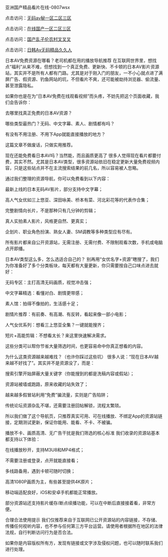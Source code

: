 亚洲国产精品看片在线-0807wsx

点击访问：<a href="https://heiliao2dmwwy.pages.dev">无码av秘一区二区三区</a>

点击访问：<a href="https://heiliaoe8ajia.pages.dev">在线国产一区二区三区</a>

点击访问：<a href="https://heiliaowzu4ur.pages.dev">国产乱子伦农村叉叉叉</a>

点击访问：<a href="https://heiliaozj3tjd.pages.dev">日韩Aⅴ无码精品久久人</a>

日本AV免费资源在哪看？老司机都在用的播放导航推荐
在互联网世界里，想找点“福利”从来不难，但想找到一个真正免费、更新快、不卡顿的日本AV影片资源站，其实并不是所有人都有门路。尤其是对于刚入门的朋友，一不小心就点进了满屏广告、假资源、钓鱼网站的坑，不但看片不爽，还可能被劫持浏览器、偷流量、甚至泄露隐私。

如果你也是在为“日本AV免费在线观看视频”而头疼，不妨先把这个页面收藏，我们会告诉你：

去哪里找真正免费的日本AV资源？

哪些类型最热门？无码、中文字幕、素人、剧情都有吗？

有没有不用注册、不用下App就能直接播放的地方？

这篇文章不做废话，只做实用推荐。

现在还能免费看日本AV吗？当然能，而且画质更高了
很多人觉得现在看片都要付费，其实不然。尤其是日本AV类型，很多资源站依旧在稳定更新大量免费视频内容，只是这些站点并不在主流搜索结果的前几名，所以容易被人忽略。

通过我们整理的资源导航，你可以免费看到以下内容：

最新上线的日本无码AV影片，部分支持中文字幕；

高人气女优如三上悠亚、深田咏美、桥本有菜、河北彩花等的代表作合集；

完整剧情向长片，不是那种只有几分钟的剪辑；

真人实拍素人影片，风格更自然、更真实；

企划片、职业角色扮演、熟女人妻、SM调教等多种类型应有尽有。

所有影片都来自公开资源站，无需注册、无需付费、不限制观看次数，手机或电脑点开即播。

日本AV类型这么多，怎么选适合自己的？
别再用“女优名字+资源”瞎搜了，我们为你准备好了多个分类板块，每天都有大量更新，你只需要按自己口味点进去就好：

无码专区：主打高清无码画质，视觉冲击强；

中文字幕精选：看懂对白、剧情更带感；

素人馆：拍得不像拍的，生活感十足；

剧情片推荐：有前奏、有高潮、有反转，看起来像一部小电影；

人气女优系列：想看三上悠亚全集？一键就能搜齐；

短片+高能剪辑：不想看太长？来这里快速解决需求。

这些分类可以帮你节省大量筛选时间，也更容易命中你真正想看的内容。

为什么这类资源越来越难找？（也许你踩过这些坑）
很多人说：“现在日本AV越来越不好找了”。其实并不是资源没了，而是：

搜索引擎开始屏蔽大量关键字（你能搜到的都是洗稿内容或假站）；

资源站被墙或跑路，原来收藏的站失效了；

越来越多假冒站利用“免费”骗流量，实则是广告陷阱；

传统论坛资源杂乱不堪，还需要注册回帖解锁，流程太繁琐。

所以我们做了这个导航页，只推荐真实可用、可在线播放、不绑定App的资源站链接，定期测试更新，保证你能用、能看、不卡、不被骗。

播放不卡、画质高清、无广告干扰是我们筛选的核心标准
我们收录的资源站基本都支持以下体验：

在线播放秒开，支持M3U8和MP4格式；

不需要注册或登录，点开就能直接看；

多线路备用，遇到卡顿可随时切换；

高清1080P画质为主，有些甚至提供4K原片；

移动端适配良好，iOS和安卓手机都能正常播放。

部分资源站还支持影片缓存/断点续播功能，可以在中断后直接接着看，非常方便。

合理合法使用提示
我们仅推荐来自于互联网已公开资源站的内容链接，不存储、传播任何视听内容，也不参与任何第三方平台运营。请使用者根据所在地区的法律法规，自行判断访问行为是否合法。

如果你是内容版权所有方，发现有链接或文字涉及侵权问题，也可以随时联系我们进行处理。

<span style="display:none;">[Canonical link]( https://github.com/wsx080725/12369 ）</span>
